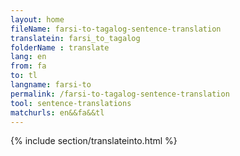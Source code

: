 ```yaml
---
layout: home
fileName: farsi-to-tagalog-sentence-translation
translatein: farsi_to_tagalog
folderName : translate
lang: en
from: fa
to: tl
langname: farsi-to
permalink: /farsi-to-tagalog-sentence-translation
tool: sentence-translations
matchurls: en&&fa&&tl
---
```

{% include section/translateinto.html %}
